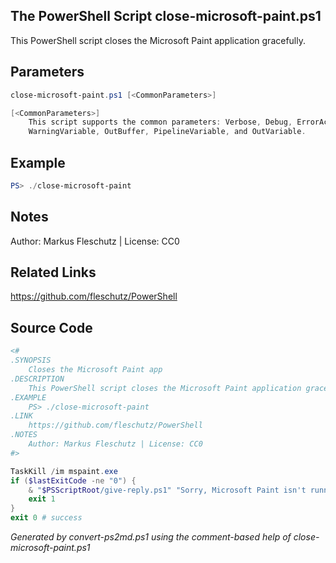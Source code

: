 ## The PowerShell Script **close-microsoft-paint.ps1**

This PowerShell script closes the Microsoft Paint application gracefully.

## Parameters
```powershell
close-microsoft-paint.ps1 [<CommonParameters>]

[<CommonParameters>]
    This script supports the common parameters: Verbose, Debug, ErrorAction, ErrorVariable, WarningAction, 
    WarningVariable, OutBuffer, PipelineVariable, and OutVariable.
```

## Example
```powershell
PS> ./close-microsoft-paint

```

## Notes
Author: Markus Fleschutz | License: CC0

## Related Links
https://github.com/fleschutz/PowerShell

## Source Code
```powershell
<#
.SYNOPSIS
	Closes the Microsoft Paint app 
.DESCRIPTION
	This PowerShell script closes the Microsoft Paint application gracefully.
.EXAMPLE
	PS> ./close-microsoft-paint
.LINK
	https://github.com/fleschutz/PowerShell
.NOTES
	Author: Markus Fleschutz | License: CC0
#>

TaskKill /im mspaint.exe
if ($lastExitCode -ne "0") {
	& "$PSScriptRoot/give-reply.ps1" "Sorry, Microsoft Paint isn't running."
	exit 1
}
exit 0 # success
```

*Generated by convert-ps2md.ps1 using the comment-based help of close-microsoft-paint.ps1*
